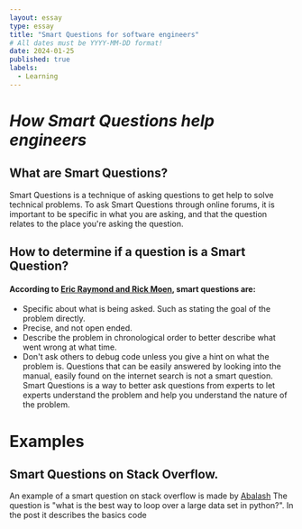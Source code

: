 ```yaml
---
layout: essay
type: essay
title: "Smart Questions for software engineers"
# All dates must be YYYY-MM-DD format!
date: 2024-01-25
published: true
labels:
  - Learning
---
```


# *How Smart Questions help engineers*

## What are Smart Questions?

Smart Questions is a technique of asking questions to get help to solve technical problems. To ask Smart Questions through online forums, it is important to be specific in what you are asking, and that the question relates to the place you're asking the question.

## How to determine if a question is a Smart Question?
#### According to [Eric Raymond and Rick Moen](http://www.catb.org/esr/faqs/smart-questions.html), smart questions are: 
 - Specific about what is being asked. Such as stating the goal of the problem directly.
 - Precise, and not open ended.
 - Describe the problem in chronological order to better describe what went wrong at what time.
 - Don't ask others to debug code unless you give a hint on what the problem is.
 Questions that can be easily answered by looking into the manual, easily found on the internet search is not a smart question. Smart Questions is a way to better ask questions from experts to let experts understand the problem and help you understand the nature of the problem.

# Examples
## Smart Questions on Stack Overflow.
An example of a smart question on stack overflow is made by [Abalash](https://stackoverflow.com/questions/62462402/what-is-the-best-way-to-loop-over-a-large-dataset-in-python) The question is "what is the best way to loop over a large data set in python?". In the post it describes the basics code


